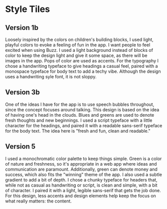# Style Tiles

## Version 1b
Loosely inspired by the colors on children's building blocks, I used light, playful colors to evoke a feeling of fun in the app. I want people to feel excited when using Buzz. I used a light background instead of blocks of color to keep the design light and give it some space, as there will be images in the app. Pops of color are used as accents.
For the typography I chose a handwriting typeface to give headings a casual feel, paired with a monospace typeface for body text to add a techy vibe. Although the design uses a handwriting syle font, it is not sloppy.

## Version 3b
One of the ideas I have for the app is to use speech bubbles throughout, since the concept focuses around talking. This design is based on the idea of having one's head in the clouds. Blues and greens are used to denote fresh thoughts and new beginnings.
I used a script typeface with a little character for the headings, and paired it with a readable sans-serif typeface for the body text. The idea here is "fresh and fun, clean and readable."

## Version 5
I used a monochromatic color palette to keep things simple. Green is a color of nature and freshness, so it's appropriate in a web app where ideas and communication are paramount. Additionally, green can denote money and success, which also fits the "winning" theme of the app. I also used a subtle gradient to add a bit of depth.
I chose a chunky typeface for headers that, while not as casual as handwriting or script, is clean and simple, with a bit of character. I paired it with a light, legible sans-serif that gets the job done. For this design, less accents and design elements help keep the focus on what really matters: the content.